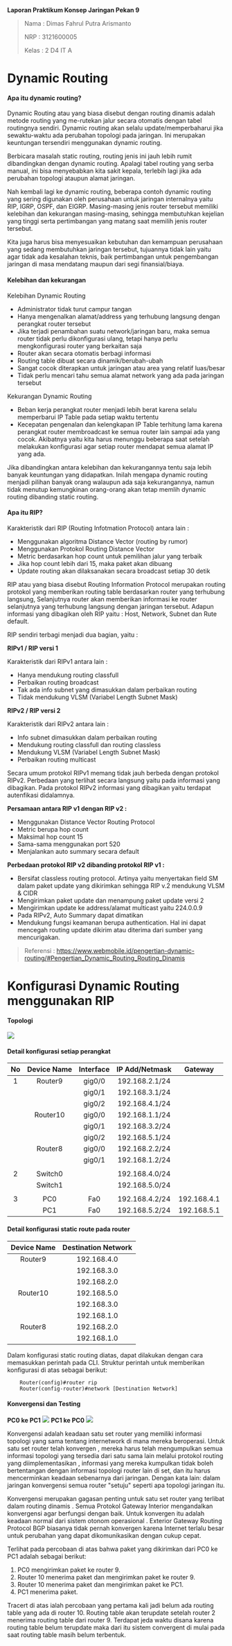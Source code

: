 **Laporan Praktikum Konsep Jaringan Pekan 9**
> Nama  : Dimas Fahrul Putra Arismanto
>
> NRP   : 3121600005
>
> Kelas : 2 D4 IT A

# Dynamic Routing

#### Apa itu dynamic routing?
Dynamic Routing atau yang biasa disebut dengan routing dinamis adalah metode routing yang me-rutekan jalur secara otomatis dengan tabel routingnya sendiri. Dynamic routing akan selalu update/memperbaharui jika sewaktu-waktu ada perubahan topologi pada jaringan. Ini merupakan keuntungan tersendiri menggunakan dynamic routing.

Berbicara masalah static routing, routing jenis ini jauh lebih rumit dibandingkan dengan dynamic routing. Apalagi tabel routing yang serba manual, ini bisa menyebabkan kita sakit kepala, terlebih lagi jika ada perubahan topologi ataupun alamat jaringan.

Nah kembali lagi ke dynamic routing, beberapa contoh dynamic routing yang sering digunakan oleh perusahaan untuk jaringan internalnya yaitu RIP, IGRP, OSPF, dan EIGRP. Masing-masing jenis router tersebut memiliki kelebihan dan kekurangan masing-masing, sehingga membutuhkan kejelian yang tinggi serta pertimbangan yang matang saat memilih jenis router tersebut.

Kita juga harus bisa menyesuaikan kebutuhan dan kemampuan perusahaan yang sedang membutuhkan jaringan tersebut, tujuannya tidak lain yaitu agar tidak ada kesalahan teknis, baik pertimbangan untuk pengembangan jaringan di masa mendatang maupun dari segi finansial/biaya.

#### Kelebihan dan kekurangan
Kelebihan Dynamic Routing
- Administrator tidak turut campur tangan
- Hanya mengenalkan alamat/address yang terhubung langsung dengan perangkat router tersebut
- Jika terjadi penambahan suatu network/jaringan baru, maka semua router tidak perlu dikonfigurasi ulang, tetapi hanya perlu mengkonfigurasi router yang berkaitan saja
- Router akan secara otomatis berbagi informasi
- Routing table dibuat secara dinamik/berubah-ubah
- Sangat cocok diterapkan untuk jaringan atau area yang relatif luas/besar
- Tidak perlu mencari tahu semua alamat network yang ada pada jaringan tersebut

Kekurangan Dynamic Routing
- Beban kerja perangkat router menjadi lebih berat karena selalu memperbarui IP Table pada setiap waktu tertentu
- Kecepatan pengenalan dan kelengkapan IP Table terhitung lama karena perangkat router membroadcast ke semua router lain sampai ada yang cocok. Akibatnya yaitu kita harus menunggu beberapa saat setelah melakukan konfigurasi agar setiap router mendapat semua alamat IP yang ada.

Jika dibandingkan antara kelebihan dan kekurangannya tentu saja lebih banyak keuntungan yang didapatkan. Inilah mengapa dynamic routing menjadi pilihan banyak orang walaupun ada saja kekurangannya, namun tidak menutup kemungkinan orang-orang akan tetap memlih dynamic routing dibanding static routing.

#### Apa itu RIP?
Karakteristik dari RIP (Routing Infotmation Protocol) antara lain :

- Menggunakan algoritma Distance Vector (routing by rumor)
- Menggunakan Protokol Routing Distance Vector
- Metric berdasarkan hop count untuk pemilihan jalur yang terbaik
- Jika hop count lebih dari 15, maka paket akan dibuang
- Update routing akan dilaksanakan secara broadcast setiap 30 detik

RIP atau yang biasa disebut Routing Information Protocol merupakan routing protokol yang memberikan routing table berdasarkan router yang terhubung langsung, Selanjutnya router akan memberikan informasi ke router selanjutnya yang terhubung langsung dengan jaringan tersebut. Adapun informasi yang dibagikan oleh RIP yaitu : Host, Network, Subnet dan Rute default.

RIP sendiri terbagi menjadi dua bagian, yaitu :

**RIPv1 / RIP versi 1**

Karakteristik dari RIPv1 antara lain :

- Hanya mendukung routing classfull
- Perbaikan routing broadcast
- Tak ada info subnet yang dimasukkan dalam perbaikan routing
- Tidak mendukung VLSM (Variabel Length Subnet Mask)

**RIPv2 / RIP versi 2**

Karakteristik dari RIPv2 antara lain :

- Info subnet dimasukkan dalam perbaikan routing
- Mendukung routing classfull dan routing classless
- Mendukung VLSM (Variabel Length Subnet Mask)
- Perbaikan routing multicast

Secara umum protokol RIPv1 memang tidak jauh berbeda dengan protokol RIPv2. Perbedaan yang terlihat secara langsung yaitu pada informasi yang dibagikan. Pada protokol RIPv2 informasi yang dibagikan yaitu terdapat autenfikasi didalamnya.

**Persamaan antara RIP v1 dengan RIP  v2 :**

- Menggunakan Distance Vector Routing Protocol
- Metric berupa hop count
- Maksimal hop count 15
- Sama-sama menggunakan port 520
- Menjalankan auto summary secara default

**Perbedaan protokol RIP v2 dibanding protokol RIP v1 :**

- Bersifat classless routing protocol. Artinya yaitu menyertakan field SM dalam paket update yang dikirimkan sehingga RIP v.2 mendukung VLSM & CIDR
- Mengirimkan paket update dan menampung paket update versi 2
- Mengirimkan update ke address/alamat multicast yaitu 224.0.0.9
- Pada RIPv2, Auto Summary dapat dimatikan
- Mendukung fungsi keamanan berupa authentication. Hal ini dapat mencegah routing update dikirim atau diterima dari sumber yang mencurigakan.

> Referensi : https://www.webmobile.id/pengertian-dynamic-routing/#Pengertian_Dynamic_Routing_Routing_Dinamis

# Konfigurasi Dynamic Routing menggunakan RIP

#### Topologi
![](https://i.postimg.cc/286030WW/Screenshot-2022-10-13-170034.png)


#### Detail konfigurasi setiap perangkat
**No**|**Device Name**|**Interface**|**IP Add/Netmask**|**Gateway**
:----:|:-------------:|:----------:|:----------------:|:---------:
1|Router9|gig0/0|192.168.2.1/24
 |||gig0/1|192.168.3.1/24
 |||gig0/2|192.168.4.1/24
||Router10|gig0/0|192.168.1.1/24
|||gig0/1|192.168.3.2/24
|||gig0/2|192.168.5.1/24
||Router8|gig0/0|192.168.2.2/24
|||gig0/1|192.168.1.2/24
||||
2|Switch0||192.168.4.0/24
||Switch1||192.168.5.0/24
||||
3|PC0|Fa0|192.168.4.2/24|192.168.4.1
||PC1|Fa0|192.168.5.2/24|192.168.5.1

#### Detail konfigurasi static route pada router
**Device Name**|**Destination Network**
:----:|:-------------:|
Router9|192.168.4.0|
||192.168.3.0|
||192.168.2.0|
Router10|192.168.5.0|
||192.168.3.0|
||192.168.1.0|
Router8|192.168.2.0|
||192.168.1.0|

Dalam konfigurasi static routing diatas, dapat dilakukan dengan cara memasukkan perintah pada CLI. Struktur perintah untuk memberikan konfigurasi di atas sebagai berikut:

        Router(config)#router rip
        Router(config-router)#network [Destination Network]

#### Konvergensi dan Testing
**PC0 ke PC1**
![](https://i.postimg.cc/ZKjK7TYG/Screenshot-2022-10-13-184824.png)
**PC1 ke PC0**
![](https://i.postimg.cc/rFTNG9zh/Screenshot-2022-10-13-185117.png)

Konvergensi adalah keadaan satu set router yang memiliki informasi topologi yang sama tentang internetwork di mana mereka beroperasi. Untuk satu set router telah konvergen , mereka harus telah mengumpulkan semua informasi topologi yang tersedia dari satu sama lain melalui protokol routing yang diimplementasikan , informasi yang mereka kumpulkan tidak boleh bertentangan dengan informasi topologi router lain di set, dan itu harus mencerminkan keadaan sebenarnya dari jaringan. Dengan kata lain: dalam jaringan konvergensi semua router "setuju" seperti apa topologi jaringan itu.

Konvergensi merupakan gagasan penting untuk satu set router yang terlibat dalam routing dinamis . Semua Protokol Gateway Interior mengandalkan konvergensi agar berfungsi dengan baik. Untuk konvergen itu adalah keadaan normal dari sistem otonom operasional . Exterior Gateway Routing Protocol BGP biasanya tidak pernah konvergen karena Internet terlalu besar untuk perubahan yang dapat dikomunikasikan dengan cukup cepat.

Terlihat pada percobaan di atas bahwa paket yang dikirimkan dari PC0 ke PC1 adalah sebagai berikut:

1. PC0 mengirimkan paket ke router 9.
2. Router 10 menerima paket dan mengirimkan paket ke router 9.
3. Router 10 menerima paket dan mengirimkan paket ke PC1.
4. PC1 menerima paket.

Tracert di atas ialah percobaan yang pertama kali jadi belum ada routing table yang ada di router 10. Routing table akan terupdate setelah router 2 menerima routing table dari router 9. Terdapat jeda waktu disana karena routing table belum terupdate maka dari itu sistem convergent di mulai pada saat routing table masih belum terbentuk.













